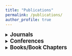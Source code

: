 ```yaml
---
title: "Publications"
permalink: /publications/
author_profile: true
---
```


<style>
/* Style for links with underlines and no color */
a.git {
  color: SeaGreen;
  text-decoration: none;
}
</style>


<details>
<summary><big><b>Journals</b></big></summary>
<p><div class="csl-right-inline">K. Balaskas, A. Karatzas, C. Sad, K. Siozios, I. Anagnostopoulos, G. Zervakis, and J. Henkel, “Hardware-Aware DNN Compression via Diverse Pruning and Mixed-Precision Quantization,” <em>IEEE Trans. Emerg. Top. Comput.</em>, pp. 1-1, 2024, doi: <a
href="https://doi.org/10.1109/TETC.2023.3346944">10.1109/TETC.2023.3346944</a>.
</div></p>
<p><div class="csl-right-inline">G. Armeniakos, G. Zervakis, D. Soudris,
M. B. Tahoori, and J. Henkel, “Model-to-Circuit Cross-Approximation For Printed Machine Learning Classifiers,” <em>IEEE Trans. Comput. Aided Des. Integr. Circuits Syst.</em>, pp. 1-1, 2023, doi: <a
href="https://doi.org/10.1109/TCAD.2023.3258668">10.1109/TCAD.2023.3258668</a>. [<a href="https://github.com/garmeniakos/Ax-Printed-ML-Classifiers" class="git">github</a>]
</div></p>
<p><div class="csl-right-inline">G. Armeniakos, G. Zervakis, D. Soudris,
and J. Henkel, “Hardware approximate techniques for deep neural network
accelerators: A survey,” <em>ACM Comput. Surv.</em>, vol. 55, no. 4, pp.
83:1–83:36, 2023, doi: <a
href="https://doi.org/10.1145/3527156">10.1145/3527156</a>.</div></p>
<p><div class="csl-right-inline">G. Armeniakos, G. Zervakis, D. Soudris,
M. B. Tahoori, and J. Henkel, “Co-design of approximate multilayer
perceptron for ultra-resource constrained printed circuits,” <em>IEEE
Trans. Computers</em>, vol. 72, no. 9, pp. 2717–2725, 2023, doi: <a
href="https://doi.org/10.1109/TC.2023.3251863">10.1109/TC.2023.3251863</a>. [<a
href="https://github.com/garmeniakos/Ax-Printed-ML-Classifiers" class="git">github</a>]
</div></p>
<p><div class="csl-right-inline">D. Danopoulos, G. Zervakis, K. Siozios,
D. Soudris, and J. Henkel, “AdaPT: Fast emulation of approximate DNN
accelerators in PyTorch,” <em>IEEE Trans. Comput. Aided Des. Integr.
Circuits Syst.</em>, vol. 42, no. 6, pp. 2074–2078, 2023, doi: <a
href="https://doi.org/10.1109/TCAD.2022.3212645">10.1109/TCAD.2022.3212645</a>. [<a
href="https://github.com/dimdano/adapt" class="git">github</a>]
</div></p>
<p><div class="csl-right-inline">O. Spantidi, G. Zervakis, S. Alsalamin,
I. Roman-Ballesteros, J. Henkel, H. Amrouch, and I. Anagnostopoulos,
“Targeting DNN inference via efficient utilization of heterogeneous
precision DNN accelerators,” <em>IEEE Trans. Emerg. Top. Comput.</em>,
vol. 11, no. 1, pp. 112–125, 2023, doi: <a
href="https://doi.org/10.1109/TETC.2022.3178730">10.1109/TETC.2022.3178730</a>.</div></p>
<p><div class="csl-right-inline">S. Salamin, G. Zervakis, F. Klemme, H.
Kattan, Y. S. Chauhan, J. Henkel, and H. Amrouch, “Impact of NCFET
technology on eliminating the cooling cost and boosting the efficiency
of google TPU,” <em>IEEE Trans. Computers</em>, vol. 71, no. 4,
pp. 906–918, 2022, doi: <a
href="https://doi.org/10.1109/TC.2021.3065454">10.1109/TC.2021.3065454</a>.</div></p>
<p><div class="csl-right-inline">G. Zervakis, I. Anagnostopoulos, S.
Salamin, O. Spantidi, I. Roman-Ballesteros, J. Henkel, and H. Amrouch,
“Thermal-aware design for approximate DNN accelerators,” <em>IEEE Trans.
Computers</em>, vol. 71, no. 10, pp. 2687–2697, 2022, doi: <a
href="https://doi.org/10.1109/TC.2022.3141054">10.1109/TC.2022.3141054</a>.</div></p>
<p><div class="csl-right-inline">O. Spantidi, G. Zervakis, I.
Anagnostopoulos, and J. Henkel, “Energy-efficient DNN inference on
approximate accelerators through formal property exploration,” <em>IEEE
Trans. Comput. Aided Des. Integr. Circuits Syst.</em>, vol. 41, no. 11,
pp. 3838–3849, 2022, doi: <a
href="https://doi.org/10.1109/TCAD.2022.3197522">10.1109/TCAD.2022.3197522</a>.</div></p>
<p><div class="csl-right-inline">K. Balaskas, F. Klemme, G. Zervakis, K.
Siozios, H. Amrouch, and J. Henkel, “Variability-aware approximate
circuit synthesis via genetic optimization,” <em>IEEE Trans. Circuits
Syst. I Regul. Pap.</em>, vol. 69, no. 10, pp. 4141–4153, 2022, doi: <a
href="https://doi.org/10.1109/TCSI.2022.3183858">10.1109/TCSI.2022.3183858</a>.</div></p>
<p><div class="csl-right-inline">N. Irtija, I. Anagnostopoulos, G.
Zervakis, E.-E. Tsiropoulou, H. Amrouch, and J. Henkel, “Energy
efficient edge computing enabled by satisfaction games and approximate
computing,” <em>IEEE Trans. Green Commun. Netw.</em>, vol. 6, no. 1, pp.
281–294, 2022, doi: <a
href="https://doi.org/10.1109/TGCN.2021.3122911">10.1109/TGCN.2021.3122911</a>.</div></p>
<p><div class="csl-right-inline">G. Zervakis, I. Anagnostopoulos, S.
Salamin, Y. S. Chauhan, J. Henkel, and H. Amrouch, “Impact of NCFET on
neural network accelerators,” <em>IEEE Access</em>, vol. 9,
pp. 43748–43758, 2021, doi: <a
href="https://doi.org/10.1109/ACCESS.2021.3066335">10.1109/ACCESS.2021.3066335</a>.</div></p>
<p><div class="csl-right-inline">G. Paim, G. Zervakis, G. Pahwa, Y. S.
Chauhan, E. A. C. da Costa, S. Bampi, J. Henkel, and H. Amrouch, “On the
resiliency of NCFET circuits against voltage over-scaling,” <em>IEEE
Trans. Circuits Syst. I Regul. Pap.</em>, vol. 68, no. 4, pp. 1481–1492,
2021, doi: <a
href="https://doi.org/10.1109/TCSI.2021.3058451">10.1109/TCSI.2021.3058451</a>.</div></p>
<p><div class="csl-right-inline">S. Salamin, G. Zervakis, Y. S. Chauhan,
J. Henkel, and H. Amrouch, “PROTON: Post-synthesis ferroelectric
thickness optimization for NCFET circuits,” <em>IEEE Trans. Circuits
Syst. I Regul. Pap.</em>, vol. 68, no. 10, pp. 4299–4309, 2021, doi: <a
href="https://doi.org/10.1109/TCSI.2021.3103860">10.1109/TCSI.2021.3103860</a>.</div></p>
<p><div class="csl-right-inline">K. Balaskas, G. Zervakis, H. Amrouch,
J. Henkel, and K. Siozios, “Automated design approximation to overcome
circuit aging,” <em>IEEE Trans. Circuits Syst. I Regul. Pap.</em>,
vol. 68, no. 11, pp. 4710–4721, 2021, doi: <a
href="https://doi.org/10.1109/TCSI.2021.3106149">10.1109/TCSI.2021.3106149</a>.</div></p>
<p><div class="csl-right-inline">G. Zervakis, H. Amrouch, and J. Henkel,
“Design automation of approximate circuits with runtime reconfigurable
accuracy,” <em>IEEE Access</em>, vol. 8, pp. 53522–53538, 2020, doi: <a
href="https://doi.org/10.1109/ACCESS.2020.2981395">10.1109/ACCESS.2020.2981395</a>.</div></p>
<p><div class="csl-right-inline">H. Amrouch, G. Zervakis, S. Salamin, H.
Kattan, I. Anagnostopoulos, and J. Henkel, “NPU thermal management,”
<em>IEEE Trans. Comput. Aided Des. Integr. Circuits Syst.</em>, vol. 39,
no. 11, pp. 3842–3855, 2020, doi: <a
href="https://doi.org/10.1109/TCAD.2020.3012753">10.1109/TCAD.2020.3012753</a>.</div></p>
<p><div class="csl-right-inline">Z.-G. Tasoulas, G. Zervakis, I.
Anagnostopoulos, H. Amrouch, and J. Henkel, “Weight-oriented
approximation for energy-efficient neural network inference
accelerators,” <em>IEEE Trans. Circuits Syst.</em>, vol. 67–I, no. 12,
pp. 4670–4683, 2020, doi: <a
href="https://doi.org/10.1109/TCSI.2020.3019460">10.1109/TCSI.2020.3019460</a>.</div></p>
<p><div class="csl-right-inline">G. Zervakis, S. Xydis, D. Soudris, and
K. Z. Pekmestzi, “Multi-level approximate accelerator synthesis under
voltage island constraints,” <em>IEEE Trans. Circuits Syst. II Express
Briefs</em>, vol. 66–II, no. 4, pp. 607–611, 2019, doi: <a
href="https://doi.org/10.1109/TCSII.2018.2869025">10.1109/TCSII.2018.2869025</a>.</div></p>
<p><div class="csl-right-inline">G. Zervakis, K. Koliogeorgi, D.
Anagnostos, N. Zompakis, and K. Siozios, “VADER: Voltage-driven netlist
pruning for cross-layer approximate arithmetic circuits,” <em>IEEE
Trans. Very Large Scale Integr. Syst.</em>, vol. 27, no. 6,
pp. 1460–1464, 2019, doi: <a
href="https://doi.org/10.1109/TVLSI.2019.2900160">10.1109/TVLSI.2019.2900160</a>.</div></p>
<p><div class="csl-right-inline">V. Leon, G. Zervakis, S. Xydis, D.
Soudris, and K. Z. Pekmestzi, “Walking through the energy-error pareto
frontier of approximate multipliers,” <em>IEEE Micro</em>, vol. 38, no.
4, pp. 40–49, 2018, doi: <a
href="https://doi.org/10.1109/MM.2018.043191124">10.1109/MM.2018.043191124</a>.</div></p>
<p><div class="csl-right-inline">V. Leon, G. Zervakis, D. Soudris, and
K. Z. Pekmestzi, “Approximate hybrid high radix encoding for
energy-efficient inexact multipliers,” <em>IEEE Trans. Very Large Scale
Integr. Syst.</em>, vol. 26, no. 3, pp. 421–430, 2018, doi: <a
href="https://doi.org/10.1109/TVLSI.2017.2767858">10.1109/TVLSI.2017.2767858</a>.</div></p>
<p><div class="csl-right-inline">G. Zervakis, F. Ntouskas, S. Xydis, D.
Soudris, and K. Z. Pekmestzi, “VOSsim: A framework for enabling fast
voltage overscaling simulation for approximate computing circuits,”
<em>IEEE Trans. Very Large Scale Integr. Syst.</em>, vol. 26, no. 6, pp.
1204–1208, 2018, doi: <a
href="https://doi.org/10.1109/TVLSI.2018.2803202">10.1109/TVLSI.2018.2803202</a>.</div></p>
<p><div class="csl-right-inline">K. Tsoumanis, N. Axelos, N.
Moschopoulos, G. Zervakis, and K. Z. Pekmestzi, “Pre-encoded multipliers
based on non-redundant radix-4 signed-digit encoding,” <em>IEEE Trans.
Computers</em>, vol. 65, no. 2, pp. 670–676, 2016, doi: <a
href="https://doi.org/10.1109/TC.2015.2428691">10.1109/TC.2015.2428691</a>.</div></p>
<p><div class="csl-right-inline">K. Tsoumanis, S. Xydis, G. Zervakis,
and K. Z. Pekmestzi, “Flexible DSP accelerator architecture exploiting
carry-save arithmetic,” <em>IEEE Trans. Very Large Scale Integr.
Syst.</em>, vol. 24, no. 1, pp. 368–372, 2016, doi: <a
href="https://doi.org/10.1109/TVLSI.2015.2390974">10.1109/TVLSI.2015.2390974</a>.</div></p>
<p><div class="csl-right-inline">G. Zervakis, K. Tsoumanis, S. Xydis, D.
Soudris, and K. Z. Pekmestzi, “Design-efficient approximate
multiplication circuits through partial product perforation,” <em>IEEE
Trans. Very Large Scale Integr. Syst.</em>, vol. 24, no. 10,
pp. 3105–3117, 2016, doi: <a
href="https://doi.org/10.1109/TVLSI.2016.2535398">10.1109/TVLSI.2016.2535398</a>.</div></p>

</details>

<details>
<summary><big><b>Conferences</b></big></summary>
<p><div class="csl-right-inline">J. Volk, P. Papanikolaou, G. Zervakis, G. Tzimpragos,
"Synthesis of Resource-Efficient Superconducting Circuits with Clock-Free Alternating Logic,"
in <em>Design Automation Conference (DAC '24), New York, NY, USA, 2024</em>, pp. 1-6,
doi: <a href="https://doi.org/10.1145/3649329.3657376">10.1145/3649329.3657376</a>. </div></p>
<p><div class="csl-right-inline">D. Masouros, A. Ferikoglou, G. Zervakis, S. Xydis, D. Soudris,
"Late Breaking Results: Language-level QoR modeling for High-Level Synthesis,"
in <em>Design Automation Conference (DAC '24), New York, NY, USA, 2024</em>, pp. 1-2,
doi: <a href="https://doi.org/10.1145/3649329.3663500">10.1145/3649329.3663500</a>. </div></p>  
<p><div class="csl-right-inline">P. Pal, F. Afentaki, H. Zhao, G. Saglam, M. Hefenbrock, G. Zervakis, M. Beigl, M. B. Tahoori,
"Fault Sensitivity Analysis of Printed Bespoke Multilayer Perceptron Classifiers,"
in <em>IEEE European Test Symposium (ETS), The Hague, Netherlands, 2024</em>, pp. 1-6,
doi: <a href="https://doi.org/10.1109/ETS61313.2024.10567964">10.1109/ETS61313.2024.10567964</a>. [<a href="https://github.com/PrintedElectronics/Fault_Sensitivity_Analysis" class="git">github</a>]</div></p>
<p><div class="csl-right-inline">F. Afentaki, M. Hefenbrock, G. Zervakis and M. B. Tahoori,
"Embedding Hardware Approximations in Discrete Genetic-Based Training for Printed MLPs,"
in <em>Design, Automation & Test in Europe Conference & Exhibition (DATE), Valencia, Spain, 2024</em>, pp. 1-6,
doi: <a href="https://doi.org/10.23919/DATE58400.2024.10546879">10.23919/DATE58400.2024.10546879</a>. [<a href="https://github.com/floAfentaki/Approximation-Techniques-Targeting-Printed-MLPs" class="git">github</a>]</div></p>  
<p><div class="csl-right-inline">G. Armeniakos, P. L. Duarte, P. Pal, G. Zervakis, M. B. Tahoori and D. Soudris,
"On-Sensor Printed Machine Learning Classification via Bespoke ADC and Decision Tree Co-Design,"
in <em>Design, Automation & Test in Europe Conference & Exhibition (DATE), Valencia, Spain, 2024</em>, pp. 1-6,
doi: <a href="https://doi.org/10.23919/DATE58400.2024.10546585">10.23919/DATE58400.2024.10546585</a>. [<a href="https://github.com/garmeniakos/Ax-Printed-ML-Classifiers" class="git">github</a>]</div></p>
<p><div class="csl-right-inline">F. Afentaki, G. Saglam, A. Kokkinis, K. Siozios, G. Zervakis and M. B. Tahoori,
"Bespoke Approximation of Multiplication-Accumulation and Activation Targeting Printed Multilayer Perceptrons,"
in <em>IEEE/ACM International Conference on Computer Aided Design (ICCAD), San Francisco, CA, USA, 2023</em>, pp. 1-9,
doi: <a href="https://doi.org/10.1109/ICCAD57390.2023.10323613">10.1109/ICCAD57390.2023.10323613</a>. [<a href="https://github.com/floAfentaki/Approximation-Techniques-Targeting-Printed-MLPs" class="git">github</a>]</div></p>
<p><div class="csl-right-inline">A. Kokkinis, G. Zervakis, K. Siozios,
M. B. Tahoori, and J. Henkel, “Hardware-aware automated neural
minimization for printed multilayer perceptrons,” in <em>Design,
automation &amp; test in europe conference &amp; exhibition, DATE 2023,
antwerp, belgium, april 17-19, 2023</em>, IEEE, 2023, pp. 1–2. doi: <a
href="https://doi.org/10.23919/DATE56975.2023.10137161">10.23919/DATE56975.2023.10137161</a>.</div></p>
<p><div class="csl-right-inline">J. Henkel, H. Li, A. Raghunathan, M. B.
Tahoori, S. Venkataramani, X. Yang, and G. Zervakis, “Approximate
computing and the efficient machine learning expedition,” in
<em>Proceedings of the 41st IEEE/ACM international conference on
computer-aided design, ICCAD 2022, san diego, california, USA, 30
october 2022 - 3 november 2022</em>, pp. 80:1–80:9. doi: <a
href="https://doi.org/10.1145/3508352.3561105">10.1145/3508352.3561105</a>.</div></p>
<p><div class="csl-right-inline">G. Armeniakos, G. Zervakis, D. Soudris,
M. B. Tahoori, and J. Henkel, “Cross-layer approximation for printed
machine learning circuits,” in <em>2022 design, automation &amp; test in
europe conference &amp; exhibition, DATE 2022, antwerp, belgium, march
14-23, 2022</em>, pp. 190–195. doi: <a
href="https://doi.org/10.23919/DATE54114.2022.9774689">10.23919/DATE54114.2022.9774689</a>. <span style="color: red;">Best paper nomination</span>.<br />
[<a
href="https://github.com/garmeniakos/Ax-Printed-ML-Classifiers" class="git">github</a>]
</div></p>
<p><div class="csl-right-inline">K. Balaskas, G. Zervakis, K. Siozios,
M. B. Tahoori, and J. Henkel, “Approximate decision trees for machine
learning classification on tiny printed circuits,” in <em>23rd
international symposium on quality electronic design, ISQED 2022, santa
clara, CA, USA, april 6-7, 2022</em>, IEEE, 2022, pp. 1–6. doi: <a
href="https://doi.org/10.1109/ISQED54688.2022.9806213">10.1109/ISQED54688.2022.9806213</a>.</div></p>
<p><div class="csl-right-inline">G. Zervakis, H. Saadat, H. Amrouch, A.
Gerstlauer, S. Parameswaran, and J. Henkel, “Approximate computing for
ML: State-of-the-art, challenges and visions,” in <em>ASPDAC ’21: 26th
asia and south pacific design automation conference, tokyo, japan,
january 18-21, 2021</em>, ACM, 2021, pp. 189–196. doi: <a
href="https://doi.org/10.1145/3394885.3431632">10.1145/3394885.3431632</a>.</div></p>
<p><div class="csl-right-inline">G. Zervakis, O. Spantidi, I.
Anagnostopoulos, H. Amrouch, and J. Henkel, “Control variate
approximation for DNN accelerators,” in <em>58th ACM/IEEE design
automation conference, DAC 2021, san francisco, CA, USA, december 5-9,
2021</em>, IEEE, 2021, pp. 481–486. doi: <a
href="https://doi.org/10.1109/DAC18074.2021.9586092">10.1109/DAC18074.2021.9586092</a>.</div></p>
<p><div class="csl-right-inline">M. Yayla, K.-H. Chen, G. Zervakis, J.
Henkel, J.-J. Chen, and H. Amrouch, “FeFET and NCFET for future neural
networks: Visions and opportunities,” in <em>Design, automation &amp;
test in europe conference &amp; exhibition, DATE 2021, grenoble, france,
february 1-5, 2021</em>, IEEE, 2021, pp. 300–305. doi: <a
href="https://doi.org/10.23919/DATE51398.2021.9473978">10.23919/DATE51398.2021.9473978</a>.</div></p>
<p><div class="csl-right-inline">S. Salamin, G. Zervakis, O. Spantidi,
I. Anagnostopoulos, J. Henkel, and H. Amrouch, “Reliability-aware
quantization for anti-aging NPUs,” in <em>Design, automation &amp; test
in europe conference &amp; exhibition, DATE 2021, grenoble, france,
february 1-5, 2021</em>, IEEE, 2021, pp. 1460–1465. doi: <a
href="https://doi.org/10.23919/DATE51398.2021.9474094">10.23919/DATE51398.2021.9474094</a>.</div></p>
<p><div class="csl-right-inline">O. Spantidi, G. Zervakis, I.
Anagnostopoulos, H. Amrouch, and J. Henkel, “Positive/negative
approximate multipliers for DNN accelerators,” in <em>IEEE/ACM
international conference on computer aided design, ICCAD 2021, munich,
germany, november 1-4, 2021</em>, IEEE, 2021, pp. 1–9. doi: <a
href="https://doi.org/10.1109/ICCAD51958.2021.9643491">10.1109/ICCAD51958.2021.9643491</a>.</div></p>
<p><div class="csl-right-inline">N. Zompakis, D. Anagnostos, K.
Koliogeorgi, G. Zervakis, and K. Siozios, “A design flow framework for
fully-connected neural networks rapid prototyping,” in <em>Proceedings
of the international conference on omni-layer intelligent systems, COINS
2019, crete, greece, may 5-7, 2019</em>, pp. 44–49. doi:
<a
href="https://doi.org/10.1145/3312614.3312628">10.1145/3312614.3312628</a>.</div></p>
<p><div class="csl-right-inline">D. Masouros, K. Koliogeorgi, G.
Zervakis, A. Kosvyra, A. Chytas, S. Xydis, I. Chouvarda, and D. Soudris,
“Co-design implications of cost-effective on-demand acceleration for
cloud healthcare analytics: The AEGLE approach,” in <em>Design,
automation &amp; test in europe conference &amp; exhibition, DATE 2019,
florence, italy, march 25-29, 2019</em>, J. Teich and F. Fummi, Eds.,
IEEE, 2019, pp. 622–625. doi: <a
href="https://doi.org/10.23919/DATE.2019.8714934">10.23919/DATE.2019.8714934</a>.</div></p>
<p><div class="csl-right-inline">K. Koliogeorgi, G. Zervakis, D.
Anagnostos, N. Zompakis, and K. Siozios, “Optimizing SVM classifier
through approximate and high level synthesis techniques,” in <em>8th
international conference on modern circuits and systems technologies,
MOCAST 2019, thessaloniki, greece, may 13-15, 2019</em>, IEEE, 2019, pp.
1–4. doi: <a
href="https://doi.org/10.1109/MOCAST.2019.8742064">10.1109/MOCAST.2019.8742064</a>.</div></p>
<p><div class="csl-right-inline">K. Koliogeorgi, D. Masouros, G.
Zervakis, S. Xydis, T. Becker, G. Gaydadjiev, and D. Soudris, “AEGLE’s
cloud infrastructure for resource monitoring and containerized
accelerated analytics,” in <em>2017 IEEE computer society annual
symposium on VLSI, ISVLSI 2017, bochum, germany, july 3-5, 2017</em>, pp. 362–367. doi: <a
href="https://doi.org/10.1109/ISVLSI.2017.70">10.1109/ISVLSI.2017.70</a>.</div></p>
<p><div class="csl-right-inline">G. Zervakis, S. Xydis, and D. Soudris,
“Performance-power exploration of software-defined big data analytics:
The AEGLE cloud backend,” in <em>International conference on embedded
computer systems: Architectures, modeling and simulation, SAMOS 2016,
agios konstantinos, samos island, greece, july 17-21, 2016</em>, pp. 312–319. doi: <a
href="https://doi.org/10.1109/SAMOS.2016.7818364">10.1109/SAMOS.2016.7818364</a>.</div></p>
<p><div class="csl-right-inline">G. Zervakis, K. Tsoumanis, S. Xydis, N.
Axelos, and K. Z. Pekmestzi, “Approximate multiplier architectures
through partial product perforation: Power-area tradeoffs analysis,” in
<em>Proceedings of the 25th edition on great lakes symposium on VLSI,
GLVLSI 2015, pittsburgh, PA, USA, may 20 - 22, 2015</em>, pp. 229–232. doi: <a
href="https://doi.org/10.1145/2742060.2742109">10.1145/2742060.2742109</a>.</div></p>
<p><div class="csl-right-inline">G. Zervakis, S. Xydis, K. Tsoumanis, D.
Soudris, and K. Z. Pekmestzi, “Hybrid approximate multiplier
architectures for improved power-accuracy trade-offs,” in <em>IEEE/ACM
international symposium on low power electronics and design, ISLPED
2015, rome, italy, july 22-24, 2015</em>, IEEE, 2015, pp. 79–84. doi: <a
href="https://doi.org/10.1109/ISLPED.2015.7273494">10.1109/ISLPED.2015.7273494</a>.</div></p>
<p><div class="csl-right-inline">N. Eftaxiopoulos, N. Axelos, G.
Zervakis, K. Tsoumanis, and K. Z. Pekmestzi, “Delta DICE: A double node
upset resilient latch,” in <em>IEEE 58th international midwest symposium
on circuits and systems, MWSCAS 2015, fort collins, CO, USA, august 2-5,
2015</em>, IEEE, 2015, pp. 1–4. doi: <a
href="https://doi.org/10.1109/MWSCAS.2015.7282145">10.1109/MWSCAS.2015.7282145</a>.</div></p>
<p><div class="csl-right-inline">G. Zervakis, N. Eftaxiopoulos-Sarris,
K. Tsoumanis, N. Axelos, and K. Z. Pekmestzi, “A segmentation-based BISR
scheme,” in <em>19th asia and south pacific design automation
conference, ASP-DAC 2014, singapore, january 20-23, 2014</em>, IEEE,
2014, pp. 652–657. doi: <a
href="https://doi.org/10.1109/ASPDAC.2014.6742965">10.1109/ASPDAC.2014.6742965</a>.</div></p>
<p><div class="csl-right-inline">N. Eftaxiopoulos-Sarris, G. Zervakis,
K. Z. Pekmestzi, and C. Efstathiou, “High performance MAC designs,” in
<em>9th international design and test symposium, IDT 2014, algeries,
algeria, december 16-18, 2014</em>, IEEE, 2014, pp. 30–35. doi: <a
href="https://doi.org/10.1109/IDT.2014.7038582">10.1109/IDT.2014.7038582</a>.</div></p>
<p><div class="csl-right-inline">N. Eftaxiopoulos-Sarris, N. Axelos, G.
Zervakis, K. Tsoumanis, and K. Z. Pekmestzi, “An independent dual gate
SOI FinFET soft-error resilient memory cell,” in <em>9th international
design and test symposium, IDT 2014, algeries, algeria, december 16-18,
2014</em>, IEEE, 2014, pp. 39–44. doi: <a
href="https://doi.org/10.1109/IDT.2014.7038584">10.1109/IDT.2014.7038584</a>.</div></p>
<p><div class="csl-right-inline">G. Zervakis, N. Eftaxiopoulos-Sarris,
K. Tsoumanis, N. Axelos, and K. Z. Pekmestzi, “A high radix montgomery
multiplier with concurrent error detection,” in <em>9th international
design and test symposium, IDT 2014, algeries, algeria, december 16-18,
2014</em>, IEEE, 2014, pp. 199–204. doi: <a
href="https://doi.org/10.1109/IDT.2014.7038613">10.1109/IDT.2014.7038613</a>.</div></p>
<p><div class="csl-right-inline">N. Axelos, N. Eftaxiopoulos-Sarris, G.
Zervakis, K. Tsoumanis, and K. Z. Pekmestzi, “FF-DICE: An 8T soft-error
tolerant cell using independent dual gate SOI FinFETs,” in <em>2014 IEEE
20th international on-line testing symposium, IOLTS 2014, platja d’aro,
girona, spain, july 7-9, 2014</em>, IEEE, 2014, pp. 200–201. doi: <a
href="https://doi.org/10.1109/IOLTS.2014.6873696">10.1109/IOLTS.2014.6873696</a>.</div></p>
<p><div class="csl-right-inline">N. Eftaxiopoulos-Sarris, G. Zervakis,
K. Tsoumanis, and K. Z. Pekmestzi, “A radiation tolerant and self-repair
memory cell,” in <em>2013 IEEE 19th international on-line testing
symposium (IOLTS), chania, crete, greece, july 8-10, 2013</em>, IEEE,
2013, pp. 210–215. doi: <a
href="https://doi.org/10.1109/IOLTS.2013.6604081">10.1109/IOLTS.2013.6604081</a>.</div></p>

</details>

<details>
<summary><big><b>Books/Book Chapters</b></big></summary>

<p><div class="csl-right-inline">G. Zervakis, M. B. Tahoori, and J. Henkel, “Hardware–Software Co-design for Ultra-Resource-Constrained Embedded Machine Learning Inference: A Printed Electronics Use Case,”
in <em>Embedded Machine Learning for Cyber-Physical, IoT, and Edge Computing</em>,
S. Pasricha and M. Shafique, Eds., Springer, Cham., 2024,
pp. 201-224. doi: <a
href="https://doi.org/10.1007/978-3-031-39932-9_8">10.1007/978-3-031-39932-9_8</a>.</div></p>
<p><div class="csl-right-inline">G. Zervakis, I. Anagnostopoulos, H.
Amrouch, and J. Henkel, “Enabling efficient inference of convolutional
neural networks via approximation,” in <em>Approximate computing</em>,
W. Liu and F. Lombardi, Eds., Springer International Publishing, 2022,
pp. 429–450. doi: <a
href="https://doi.org/10.1007/978-3-030-98347-5_17">10.1007/978-3-030-98347-5_17</a>.</div></p>
<p><div class="csl-right-inline">C. Kachris, E. Koromilas, I. Stamelos,
G. Zervakis, S. Xydis, and D. Soudris, “Energy­Efficient Acceleration of
Spark Machine Learning Applications on FPGAs,” in <em>Hardware
Accelerators in Data Centers</em>, C. Kachris, B. Falsafi, and D.
Soudris, Eds., Springer International Publishing, 2019, pp. 87–107. doi:
<a
href="https://doi.org/10.1007/978-3-319-92792-3_5">10.1007/978-3-319-92792-3_5</a>.</div></p>
<p><div class="csl-right-inline">G. Zervakis, “On Accelerating Data
Analytics: An Introduction to the Approximate Computing Technique,” in
<em>Hardware Accelerators in Data Centers</em>, K. Siozios, D.
Anagnostos, D. Soudris, and E. Kosmatopoulosm Eds., Springer
International Publishing, 2018, pp. 163–180. doi: <a
href="https://doi.org/10.1007/978-3-030-03640-9_9">10.1007/978-3-030-03640-9_9</a>.</div></p>

</details>

